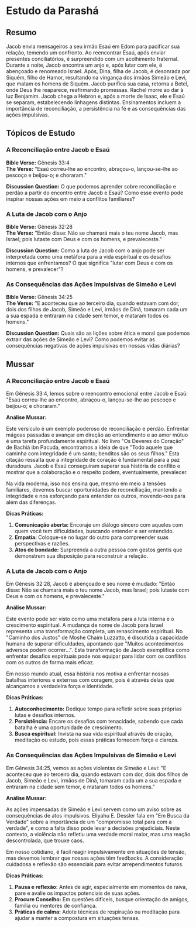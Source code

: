# Estudo da Parashá

## Resumo
Jacob envia mensageiros a seu irmão Esaú em Edom para pacificar sua relação, temendo um confronto. Ao reencontrar Esaú, após enviar presentes conciliatórios, é surpreendido com um acolhimento fraternal. Durante a noite, Jacob encontra um anjo e, após lutar com ele, é abençoado e renomeado Israel. Após, Dina, filha de Jacob, é desonrada por Siquém, filho de Hamor, resultando na vingança dos irmãos Simeão e Levi, que matam os homens de Siquém. Jacob purifica sua casa, retorna a Betel, onde Deus lhe reaparece, reafirmando promessas. Rachel morre ao dar à luz Benjamim. Jacob chega a Hebron e, após a morte de Isaac, ele e Esaú se separam, estabelecendo linhagens distintas. Ensinamentos incluem a importância de reconciliação, a persistência na fé e as consequências das ações impulsivas.

## Tópicos de Estudo
### A Reconciliação entre Jacob e Esaú
**Bible Verse:** Gênesis 33:4  
**The Verse:** "Esaú correu-lhe ao encontro, abraçou-o, lançou-se-lhe ao pescoço e beijou-o; e choraram."

**Discussion Question:** O que podemos aprender sobre reconciliação e perdão a partir do encontro entre Jacob e Esaú? Como esse evento pode inspirar nossas ações em meio a conflitos familiares?

### A Luta de Jacob com o Anjo
**Bible Verse:** Gênesis 32:28  
**The Verse:** "Então disse: Não se chamará mais o teu nome Jacob, mas Israel; pois lutaste com Deus e com os homens, e prevaleceste."

**Discussion Question:** Como a luta de Jacob com o anjo pode ser interpretada como uma metáfora para a vida espiritual e os desafios internos que enfrentamos? O que significa "lutar com Deus e com os homens, e prevalecer"?

### As Consequências das Ações Impulsivas de Simeão e Levi
**Bible Verse:** Gênesis 34:25  
**The Verse:** "E aconteceu que ao terceiro dia, quando estavam com dor, dois dos filhos de Jacob, Simeão e Levi, irmãos de Diná, tomaram cada um a sua espada e entraram na cidade sem temor, e mataram todos os homens."

**Discussion Question:** Quais são as lições sobre ética e moral que podemos extrair das ações de Simeão e Levi? Como podemos evitar as consequências negativas de ações impulsivas em nossas vidas diárias?

## Mussar
### A Reconciliação entre Jacob e Esaú

Em Gênesis 33:4, lemos sobre o reencontro emocional entre Jacob e Esaú: "Esaú correu-lhe ao encontro, abraçou-o, lançou-se-lhe ao pescoço e beijou-o; e choraram."

**Análise Mussar:** 

Este versículo é um exemplo poderoso de reconciliação e perdão. Enfrentar mágoas passadas e avançar em direção ao entendimento e ao amor mútuo é uma tarefa profundamente espiritual. No livro "Os Deveres do Coração" de Bachiá ibn Pacuda, encontramos a ideia de que "Todo aquele que caminha com integridade é um santo; benditos são os seus filhos." Esta citação ressalta que a integridade de coração é fundamental para a paz duradoura. Jacob e Esaú conseguiram superar sua história de conflito e mostrar que a colaboração e o respeito podem, eventualmente, prevalecer.

Na vida moderna, isso nos ensina que, mesmo em meio a tensões familiares, devemos buscar oportunidades de reconciliação, mantendo a integridade e nos esforçando para entender os outros, movendo-nos para além das diferenças.

**Dicas Práticas:**
1. **Comunicação aberta:** Encoraje um diálogo sincero com aqueles com quem você tem dificuldades, buscando entender e ser entendido.
2. **Empatia:** Coloque-se no lugar do outro para compreender suas perspectivas e razões.
3. **Atos de bondade:** Surpreenda a outra pessoa com gestos gentis que demonstrem sua disposição para reconstruir a relação.

### A Luta de Jacob com o Anjo

Em Gênesis 32:28, Jacob é abençoado e seu nome é mudado: "Então disse: Não se chamará mais o teu nome Jacob, mas Israel; pois lutaste com Deus e com os homens, e prevaleceste."

**Análise Mussar:** 

Este evento pode ser visto como uma metáfora para a luta interna e o crescimento espiritual. A mudança de nome de Jacob para Israel representa uma transformação completa, um renascimento espiritual. No "Caminho dos Justos" de Moshe Chaim Luzzatto, é discutida a capacidade humana de superar dificuldades, apontando que "Muitos acontecimentos adversos podem ocorrer...". Esta transformação de Jacob exemplifica como enfrentar desafios espirituais pode nos equipar para lidar com os conflitos com os outros de forma mais eficaz.

Em nosso mundo atual, essa história nos motiva a enfrentar nossas batalhas interiores e externas com coragem, pois é através delas que alcançamos a verdadeira força e identidade.

**Dicas Práticas:**
1. **Autoconhecimento:** Dedique tempo para refletir sobre suas próprias lutas e desafios internos.
2. **Persistência:** Encare os desafios com tenacidade, sabendo que cada batalha é uma oportunidade de crescimento.
3. **Busca espiritual:** Invista na sua vida espiritual através de oração, meditação ou estudo, pois essas práticas fornecem força e clareza.

### As Consequências das Ações Impulsivas de Simeão e Levi

Em Gênesis 34:25, vemos as ações violentas de Simeão e Levi: "E aconteceu que ao terceiro dia, quando estavam com dor, dois dos filhos de Jacob, Simeão e Levi, irmãos de Diná, tomaram cada um a sua espada e entraram na cidade sem temor, e mataram todos os homens."

**Análise Mussar:** 

As ações impensadas de Simeão e Levi servem como um aviso sobre as consequências de atos impulsivos. Eliyahu E. Dessler fala em "Em Busca da Verdade" sobre a importância de um "compromisso total para com a verdade", e como a falta disso pode levar a decisões prejudiciais. Neste contexto, a violência não refletiu uma verdade moral maior, mas uma reação descontrolada, que trouxe caos.

Em nosso cotidiano, é fácil reagir impulsivamente em situações de tensão, mas devemos lembrar que nossas ações têm feedbacks. A consideração cuidadosa e reflexão são essenciais para evitar arrependimentos futuros.

**Dicas Práticas:**
1. **Pausa e reflexão:** Antes de agir, especialmente em momentos de raiva, pare e avalie os impactos potenciais de suas ações.
2. **Procure Conselho:** Em questões difíceis, busque orientação de amigos, família ou mentores de confiança.
3. **Práticas de calma:** Adote técnicas de respiração ou meditação para ajudar a manter a compostura em situações tensas.
